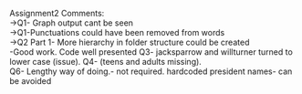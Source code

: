 Assignment2 Comments:</br>
->Q1- Graph output cant be seen</br>
->Q1-Punctuations could have been removed from words</br>
->Q2 Part 1- More hierarchy in folder structure could be created</br>
-Good work. Code well presented
Q3- jacksparrow and willturner turned to lower case (issue).
Q4- (teens and adults missing).  
Q6- Lengthy way of doing.- not required. hardcoded president names- can be avoided
